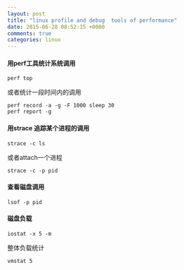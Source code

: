 ```yaml
---
layout: post
title: "linux profile and debug  tools of performance"
date: 2015-06-28 08:52:15 +0000
comments: true
categories: linux
---
```


#### 用perf工具统计系统调用

```
perf top
```

或者统计一段时间内的调用

```
perf record -a -g -F 1000 sleep 30
perf report -g
```

#### 用strace 追踪某个进程的调用

```
strace -c ls
```

或者attach一个进程

```
strace -c -p pid
```

#### 查看磁盘调用

```
lsof -p pid
```

#### 磁盘负载

```
iostat -x 5 -m
```

整体负载统计

```
vmstat 5 
```
